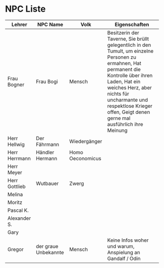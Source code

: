 # NPC Liste

| Lehrer        |   NPC Name   | Volk | Eigenschaften |
| ------------- | ------------ | ------------- | --- |
| Frau Bogner | Frau Bogi | Mensch | Besitzerin der Taverne, Sie brüllt gelegentlich in den Tumult, um einzelne Personen zu ermahnen, Hat permanent die Kontrolle über ihren Laden, Hat ein weiches Herz, aber nichts für uncharmante und respektlose Krieger offen, Geigt denen gerne mal ausführlich ihre Meinung  |
| Herr Hellwig  | Der Fährmann | Wiedergänger  |  |
| Herr Herrmann | Händler Hermann  | Homo Oeconomicus      |  |
| Herr Meyer    |              |               |     |
| Herr Gottlieb | Wutbauer     | Zwerg         |     |
| Melina        |              |               |     |
| Moritz        |              |               |     |
| Pascal K.     |              |               |     |
| Alexander S.  |              |               |     |
| Gary          |              |               |     |
| Gregor        | der graue Unbekannte | Mensch | Keine Infos woher und warum, Anspielung an Gandalf / Odin |
